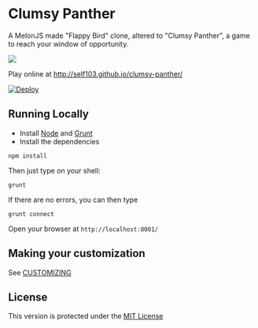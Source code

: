 Clumsy Panther
===========

A MelonJS made "Flappy Bird" clone, altered to "Clumsy Panther", a game to reach your window of opportunity.

![](http://i.imgur.com/CXWtHlI.png?1)

Play online at http://self103.github.io/clumsy-panther/

[![Deploy](https://www.herokucdn.com/deploy/button.png)](https://heroku.com/deploy)

## Running Locally

- Install [Node](http://nodejs.org/download/) and [Grunt](http://gruntjs.com/)
- Install the dependencies

```
npm install
```

Then just type on your shell:

```
grunt 

```
If there are no errors, you can  then type 

```
grunt connect

```

Open your browser at `http://localhost:8001/`

## Making your customization

See [CUSTOMIZING](https://github.com/self103/clumsy-panther/blob/gh-pages/CUSTOMIZING.md)

## License

This version is protected under the [MIT License](https://github.com/self103/clumsy-panther/blob/gh-pages/LICENSE)

